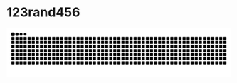 # 123rand456

<picture>
  <source
    media="(prefers-color-scheme: dark)"
    srcset="https://raw.githubusercontent.com/123rand456/123rand456/output/github-contribution-grid-snake-dark.svg"
  />
  <source
    media="(prefers-color-scheme: light)"
    srcset="https://raw.githubusercontent.com/123rand456/123rand456/output/github-contribution-grid-snake.svg"
  />
  <img
    alt="github contribution grid snake animation"
    src="https://raw.githubusercontent.com/123rand456/123rand456/output/github-contribution-grid-snake.svg"
  />
</picture>
